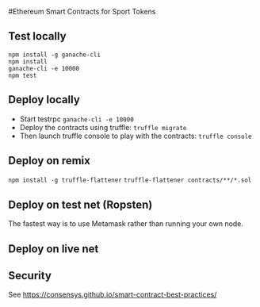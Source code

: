 #Ethereum Smart Contracts for Sport Tokens
 
## Test locally

    npm install -g ganache-cli
    npm install
    ganache-cli -e 10000
    npm test
    
## Deploy locally

* Start testrpc ```ganache-cli -e 10000```
* Deploy the contracts using truffle: ```truffle migrate```
* Then launch truffle console to play with the contracts: ```truffle console```  

## Deploy on remix
```npm install -g truffle-flattener```
```truffle-flattener contracts/**/*.sol```

## Deploy on test net (Ropsten)

The fastest way is to use Metamask rather than running your own node.

## Deploy on live net

## Security

See https://consensys.github.io/smart-contract-best-practices/
